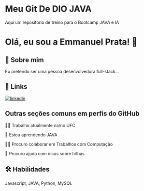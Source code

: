 
# Meu Git De DIO JAVA

Aqui um repositório de treino para o Bootcamp JAVA e IA


# Olá, eu sou a Emmanuel Prata! 👋


## 🚀 Sobre mim
Eu pretendo ser uma pessoa desenvolvedora full-stack...


## 🔗 Links
[![linkedin](https://img.shields.io/badge/linkedin-0A66C2?style=for-the-badge&logo=linkedin&logoColor=white)](https://br.linkedin.com/in/emmanuelprata)



## Outras seções comuns em perfis do GitHub
👩‍💻 Trabalho atualmente na/no UFC

🧠 Estou aprendendo JAVA

👯‍♀️ Procuro colaborar em Trabalhos com Computação

🤔 Procuro ajuda com dicas sobre trilhas



## 🛠 Habilidades
Javascript, JAVA, Python, MySQL

